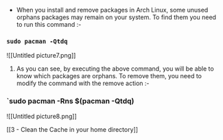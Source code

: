 -   When you install and remove packages in Arch Linux, some unused orphans packages may remain on your system. To find them you need to run this command :-

### `sudo pacman -Qtdq`

![[Untitled picture7.png]]

1. As you can see, by executing the above command, you will be able to know which packages are orphans. To remove them, you need to modify the command with the remove action :-

### `sudo pacman -Rns $(pacman -Qtdq)

![[Untitled picture8.png]]

[[3 - Clean the Cache in your home directory]]
